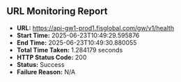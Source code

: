 ## URL Monitoring Report

- **URL:** https://api-gw1-prod1.fisglobal.com/gw/v1/health
- **Start Time:** 2025-06-23T10:49:29.595876
- **End Time:** 2025-06-23T10:49:30.880055
- **Total Time Taken:** 1.284179 seconds
- **HTTP Status Code:** 200
- **Status:** Success
- **Failure Reason:** N/A
